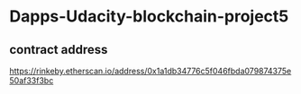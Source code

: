 # Dapps-Udacity-blockchain-project5
 ## contract address
https://rinkeby.etherscan.io/address/0x1a1db34776c5f046fbda079874375e50af33f3bc
